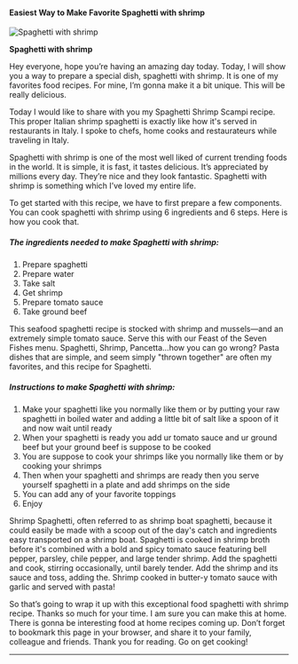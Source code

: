             

#### Easiest Way to Make Favorite Spaghetti with shrimp

![Spaghetti with shrimp](https://img-global.cpcdn.com/recipes/369c70bb8897dc32/751x532cq70/spaghetti-with-shrimp-recipe-main-photo.jpg)

**Spaghetti with shrimp**

Hey everyone, hope you’re having an amazing day today. Today, I will show you a way to prepare a special dish, spaghetti with shrimp. It is one of my favorites food recipes. For mine, I’m gonna make it a bit unique. This will be really delicious.

Today I would like to share with you my Spaghetti Shrimp Scampi recipe. This proper Italian shrimp spaghetti is exactly like how it's served in restaurants in Italy. I spoke to chefs, home cooks and restaurateurs while traveling in Italy.

Spaghetti with shrimp is one of the most well liked of current trending foods in the world. It is simple, it is fast, it tastes delicious. It’s appreciated by millions every day. They’re nice and they look fantastic. Spaghetti with shrimp is something which I’ve loved my entire life.

To get started with this recipe, we have to first prepare a few components. You can cook spaghetti with shrimp using 6 ingredients and 6 steps. Here is how you cook that.

##### The ingredients needed to make Spaghetti with shrimp:

1.  Prepare spaghetti
2.  Prepare water
3.  Take salt
4.  Get shrimp
5.  Prepare tomato sauce
6.  Take ground beef

This seafood spaghetti recipe is stocked with shrimp and mussels—and an extremely simple tomato sauce. Serve this with our Feast of the Seven Fishes menu. Spaghetti, Shrimp, Pancetta…how you can go wrong? Pasta dishes that are simple, and seem simply "thrown together" are often my favorites, and this recipe for Spaghetti.

##### Instructions to make Spaghetti with shrimp:

1.  Make your spaghetti like you normally like them or by putting your raw spaghetti in boiled water and adding a little bit of salt like a spoon of it and now wait until ready
2.  When your spaghetti is ready you add ur tomato sauce and ur ground beef but your ground beef is suppose to be cooked
3.  You are suppose to cook your shrimps like you normally like them or by cooking your shrimps
4.  Then when your spaghetti and shrimps are ready then you serve yourself spaghetti in a plate and add shrimps on the side
5.  You can add any of your favorite toppings
6.  Enjoy

Shrimp Spaghetti, often referred to as shrimp boat spaghetti, because it could easily be made with a scoop out of the day's catch and ingredients easy transported on a shrimp boat. Spaghetti is cooked in shrimp broth before it's combined with a bold and spicy tomato sauce featuring bell pepper, parsley, chile pepper, and large tender shrimp. Add the spaghetti and cook, stirring occasionally, until barely tender. Add the shrimp and its sauce and toss, adding the. Shrimp cooked in butter-y tomato sauce with garlic and served with pasta!

So that’s going to wrap it up with this exceptional food spaghetti with shrimp recipe. Thanks so much for your time. I am sure you can make this at home. There is gonna be interesting food at home recipes coming up. Don’t forget to bookmark this page in your browser, and share it to your family, colleague and friends. Thank you for reading. Go on get cooking!

* * *